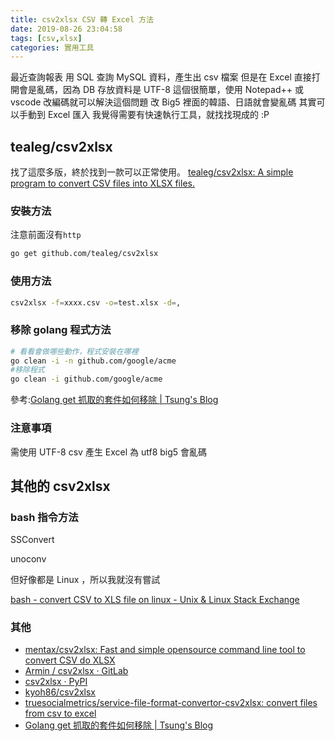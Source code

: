 ```yaml
---
title: csv2xlsx CSV 轉 Excel 方法
date: 2019-08-26 23:04:58
tags: [csv,xlsx]
categories: 實用工具
---
```


最近查詢報表
用 SQL 查詢 MySQL 資料，產生出 csv 檔案
但是在 Excel 直接打開會是亂碼，因為 DB 存放資料是 UTF-8
這個很簡單，使用 Notepad++ 或 vscode 改編碼就可以解決這個問題
改 Big5 裡面的韓語、日語就會變亂碼
其實可以手動到 Excel 匯入
我覺得需要有快速執行工具，就找找現成的 :P

<!--more-->

## tealeg/csv2xlsx

找了這麼多版，終於找到一款可以正常使用。
[tealeg/csv2xlsx: A simple program to convert CSV files into XLSX files.](https://github.com/tealeg/csv2xlsx)

### 安裝方法

注意前面沒有`http`
```bash
go get github.com/tealeg/csv2xlsx
```

### 使用方法

```bash
csv2xlsx -f=xxxx.csv -o=test.xlsx -d=,
```

### 移除 golang 程式方法

```bash
# 看看會做哪些動作，程式安裝在哪裡
go clean -i -n github.com/google/acme 
#移除程式
go clean -i github.com/google/acme 
```

參考:[Golang get 抓取的套件如何移除 | Tsung's Blog](https://blog.longwin.com.tw/2017/03/golang-get-%E6%8A%93%E5%8F%96%E7%9A%84%E5%A5%97%E4%BB%B6%E5%A6%82%E4%BD%95%E7%A7%BB%E9%99%A4/)


### 注意事項

需使用 UTF-8 csv
產生 Excel 為 utf8
big5 會亂碼


## 其他的 csv2xlsx

### bash 指令方法

SSConvert 

unoconv 

但好像都是 Linux ，所以我就沒有嘗試

[bash - convert CSV to XLS file on linux - Unix & Linux Stack Exchange](https://unix.stackexchange.com/questions/158254/convert-csv-to-xls-file-on-linux)

### 其他

* [mentax/csv2xlsx: Fast and simple opensource command line tool to convert CSV do XLSX](https://github.com/mentax/csv2xlsx)
* [Armin / csv2xlsx · GitLab](https://gitlab.com/DerLinkshaender/csv2xlsx)
* [csv2xlsx · PyPI](https://pypi.org/project/csv2xlsx/)
* [kyoh86/csv2xlsx](https://github.com/kyoh86/csv2xlsx)
* [truesocialmetrics/service-file-format-convertor-csv2xlsx: convert files from csv to excel](https://github.com/truesocialmetrics/service-file-format-convertor-csv2xlsx)
* [Golang get 抓取的套件如何移除 | Tsung's Blog](https://blog.longwin.com.tw/2017/03/golang-get-%E6%8A%93%E5%8F%96%E7%9A%84%E5%A5%97%E4%BB%B6%E5%A6%82%E4%BD%95%E7%A7%BB%E9%99%A4/)